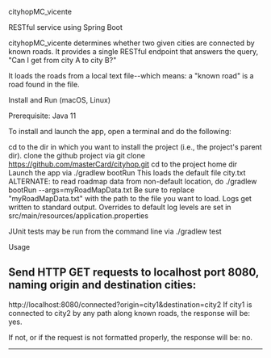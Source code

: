 cityhopMC_vicente

RESTful service using Spring Boot

cityhopMC_vicente determines whether two given cities are connected by known roads. It provides a single RESTful endpoint that answers the query, "Can I get from city A to city B?"

It loads the roads from a local text file--which means: a "known road" is a road found in the file.

Install and Run (macOS, Linux)

Prerequisite: Java 11

To install and launch the app, open a terminal and do the following:

cd to the dir in which you want to install the project (i.e., the project's parent dir).
clone the github project via
git clone https://github.com/masterCard/cityhop.git
cd to the project home dir
Launch the app via
./gradlew bootRun
This loads the default file city.txt
ALTERNATE: to read roadmap data from non-default location, do
./gradlew bootRun --args=myRoadMapData.txt
Be sure to replace "myRoadMapData.txt" with the path to the file you want to load.
Logs get written to standard output. Overrides to default log levels are set in src/main/resources/application.properties

JUnit tests may be run from the command line via ./gradlew test

Usage

Send HTTP GET requests to localhost port 8080, naming origin and destination cities:
-----------------------------------------------------------------------------------------------
http://localhost:8080/connected?origin=city1&destination=city2
If city1 is connected to city2 by any path along known roads, the response will be: yes.

If not, or if the request is not formatted properly, the response will be:
no.

------------------------------------------------------------------------------------------------

